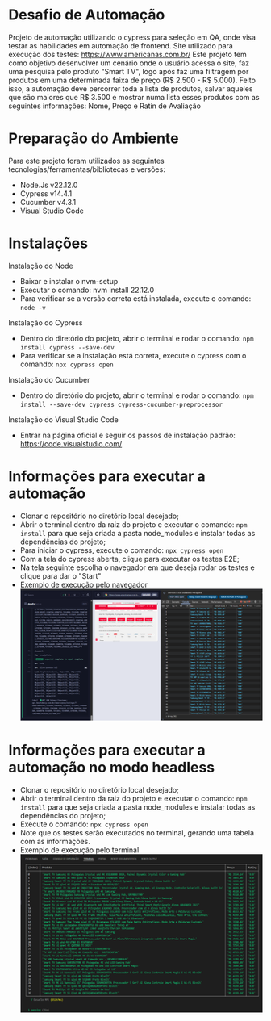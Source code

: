 # Desafio de Automação
Projeto de automação utilizando o cypress para seleção em QA, onde visa testar as habilidades em automação de frontend.
Site utilizado para execução dos testes: https://www.americanas.com.br/
Este projeto tem como objetivo desenvolver um cenário onde o usuário acessa o site, faz uma pesquisa pelo produto "Smart TV", logo após faz uma filtragem por produtos em uma determinada faixa de preço (R$ 2.500 - R$ 5.000). Feito isso, a automação deve percorrer toda a lista de produtos, salvar aqueles que são maiores que R$ 3.500 e mostrar numa lista esses produtos com as seguintes informações: Nome, Preço e Ratin de Avaliação

# Preparação do Ambiente
Para este projeto foram utilizados as seguintes tecnologias/ferramentas/bibliotecas e versões:
- Node.Js v22.12.0
- Cypress v14.4.1
- Cucumber v4.3.1
- Visual Studio Code

# Instalações
Instalação do Node
- Baixar e instalar o nvm-setup
- Executar o comando: nvm install 22.12.0
- Para verificar se a versão correta está instalada, execute o comando: `node -v`


Instalação do Cypress
- Dentro do diretório do projeto, abrir o terminal e rodar o comando: `npm install cypress --save-dev`
- Para verificar se a instalação está correta, execute o cypress com o comando: `npx cypress open`


Instalação do Cucumber
- Dentro do diretório do projeto, abrir o terminal e rodar o comando: `npm install --save-dev cypress cypress-cucumber-preprocessor`

Instalação do Visual Studio Code
- Entrar na página oficial e seguir os passos de instalação padrão: https://code.visualstudio.com/


# Informações para executar a automação
- Clonar o repositório no diretório local desejado;
- Abrir o terminal dentro da raiz do projeto e executar o comando: `npm install` para que seja criada a pasta node_modules e instalar todas as dependências do projeto;
- Para iniciar o cypress, execute o comando: `npx cypress open`
- Com a tela do cypress aberta, clique para executar os testes E2E;
- Na tela seguinte escolha o navegador em que deseja rodar os testes e clique para dar o "Start"
- Exemplo de execução pelo navegador
  ![Exemplo de execução pelo navegador](./assets/execucao-navegador.png)


# Informações para executar a automação no modo headless
- Clonar o repositório no diretório local desejado;
- Abrir o terminal dentro da raiz do projeto e executar o comando: `npm install` para que seja criada a pasta node_modules e instalar todas as dependências do projeto;
- Execute o comando: `npx cypress open`
- Note que os testes serão executados no terminal, gerando uma tabela com as informações.
- Exemplo de execução pelo terminal
  ![Exemplo de execução pelo terminal](./assets/execucao-terminal.png)
